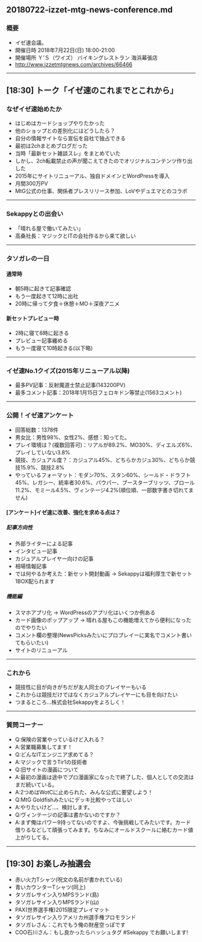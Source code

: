 20180722-izzet-mtg-news-conference.md
-----

### 概要

* イゼ速会議。
* 開催日時	2018年7月22日(日) 18:00-21:00
* 開催場所	Ｙ’Ｓ（ワイズ） バイキングレストラン 海浜幕張店
* http://www.izzetmtgnews.com/archives/66466

-----

## [18:30] トーク「イゼ速のこれまでとこれから」

### なぜイゼ速始めたか

* はじめはカードショップやりたかった
* 他のショップとの差別化にはどうしたら？
* 自分の情報サイトなら宣伝を自社で独占できる
* 最初は2chまとめブログだった
* 当時「最新セット雑談スレ」をまとめていた
* しかし、2ch転載禁止の声が聞こえてきたのでオリジナルコンテンツ作り出した
* 2015年にサイトリニューアル、独自ドメインとWordPressを導入
* 月間300万PV
* MtG公式の仕事、関係者プレスリリース参加、LoVやデュエマとのコラボ

-----

### Sekappyとの出会い

* 「晴れる屋で働いてみたい」
* 高桑社長：マジックとITの会社作るから来て欲しい

-----

### タソガレの一日

#### 通常時

* 朝5時に起きて記事確認
* もう一度起きて12時に出社
* 20時に帰って夕食＋休憩＋MO＋深夜アニメ

#### 新セットプレビュー時

* 2時に寝て6時に起きる
* プレビュー記事纏める
* もう一度寝て10時起きる(以下略)

-----

### イゼ速No.1クイズ(2015年リニューアル以降)

* 最多PV記事：反射魔道士禁止記事(143200PV)
* 最多コメント記事：2018年1月15日フェロキドン等禁止(1563コメント)

-----

### 公開！イゼ速アンケート

* 回答総数：1378件
* 男女比：男性98%、女性2%、感想：知ってた。
* プレイ環境は？(複数回答可)：リアルが89.2%、MO30%、ディエルズ6%、プレイしていない3.8%
* 競技、カジュアル度？：カジュアル45%、どちらかカジュ30%、どちらか競技15.9%、競技2.8%
* やっているフォーマット：モダン70%、スタン60%、シールド・ドラフト45%、レガシー、統率者30.6%、パウパー、ブースターブリッツ、ブロール11.2%、モミール4.5%、ヴィンテージ4.2%(順位順、一部数字書き切れてません)

#### [アンケート]イゼ速に改善、強化を求める点は？

##### 記事方向性

* 外部ライターによる記事
* インタビュー記事
* カジュアルプレイヤー向けの記事
* 相場情報記事
* では何やるか考えた：新セット開封動画 → Sekappyは福利厚生で新セット1BOX配られます

##### 機能編

* スマホアプリ化 → WordPressのアプリ化はいくつか例ある
* カード画像のポップアップ → 晴れる屋もこの機能増えてから便利になったのでやりたい
* コメント欄の整理(NewsPicksみたいにプロプレイーに実名でコメント書いてもらいたい)
* サイトのリニューアル

-----

###  これから

* 競技性に目が向きがちだが友人同士のプレイヤーもいる
* これからは競技だけではなくカジュアルプレイヤーにも目を向けたい
* つまるところ…株式会社Sekappyをよろしく！

-----

### 質問コーナー

* Q:保険の営業やっているけど入れる？
* A:営業職募集してます！
* Q:どんなITエンジニア求めてる？
* A:マジックで言うTir1の技術者
* Q:旧サイトの漫画について
* A:最初の漫画は途中でプロ漫画家になったで終了した、個人としての交流はまだ続いている。
* A:2つめはWotCに止められた、みんな公式に要望しよう！
* Q:MtG Goldfishみたいにデッキ比較やってほしい
* A:やりたいけど…、検討します。
* Q:ヴィンテージの記事は書かないのですか？
* A:まず俺はパワー9持ってないのですよ、今後挑戦してみたいです。カード借りるなどして頑張ってみます。ちなみにオールドスクールに絡むカード値上がりしてる。

-----

## [19:30] お楽しみ抽選会

* 赤い火力Tシャツ(呪文の名前が書かれている)
* 青いカウンターTシャツ(同上)
* タソガレサイン入りMPSランド(島)
* タソガレサイン入りMPSランド(山)
* PAX(世界選手権)2015限定プレイマット
* タソガレサイン入りアメリカ州選手権プロモランド
* タソガレさん：これでもう俺の財産空っぽです
* COO石川さん：もし良かったらハッシュタグ #Sekappy でお願いします!
